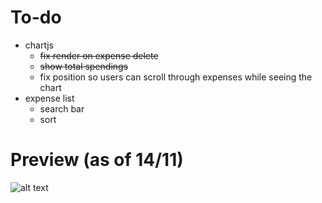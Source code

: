 # To-do
- chartjs
    - ~~fix render on expense delete~~
    - ~~show total spendings~~
    - fix position so users can scroll through expenses while seeing the chart
- expense list
    - search bar
    - sort
    
# Preview (as of 14/11)
![alt text](https://i.imgur.com/TQ04tVc.png)

